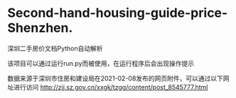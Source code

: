 # Second-hand-housing-guide-price-Shenzhen.
深圳二手房价文档Python自动解析

该项目可以通过运行run.py而被使用，在运行程序后会出现操作提示

数据来源于深圳市住房和建设局在2021-02-08发布的网页附件，可以通过以下网址进行访问
http://zjj.sz.gov.cn/xxgk/tzgg/content/post_8545777.html